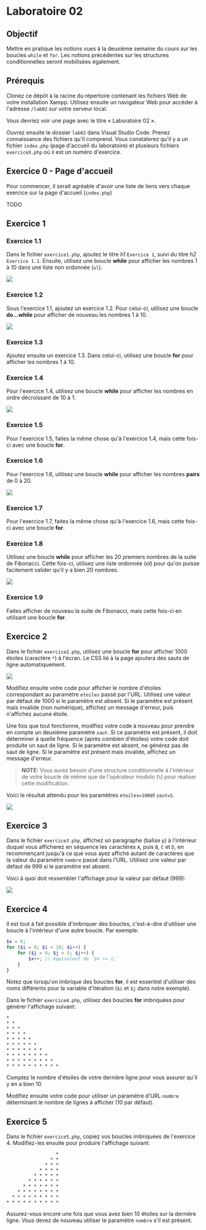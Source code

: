 # Laboratoire 02

## Objectif

Mettre en pratique les notions vues à la deuxième semaine du cours sur les boucles `while` et `for`. Les notions précédentes sur les structures conditionnelles seront mobilisées également.

## Prérequis

Clonez ce dépôt à la racine du répertoire contenant les fichiers Web de votre installation Xampp. Utilisez ensuite un navigateur Web pour accéder à l'adresse `/lab02` sur votre serveur local.

Vous devriez voir une page avec le titre « Laboratoire 02 ».

Ouvrez ensuite le dossier `lab02` dans Visual Studio Code. Prenez connaissance des fichiers qu'il comprend. Vous constaterez qu'il y a un fichier `index.php` (page d'accueil du laboratoire) et plusieurs fichiers `exerciceX.php` où `X` est un numéro d'exercice.

## Exercice 0 - Page d'accueil

Pour commencer, il serait agréable d'avoir une liste de liens vers chaque exercice sur la page d'accueil (`index.php`)

TODO

## Exercice 1

### Exercice 1.1

Dans le fichier `exercice1.php`, ajoutez le titre *h1* `Exercice 1`, suivi du titre *h2* `Exercice 1.1`. Ensuite, utilisez une boucle **while** pour afficher les nombres 1 à 10 dans une liste non ordonnée (`ul`).

![](images-readme/exercice1_1.png)

### Exercice 1.2

Sous l'exercice 1.1, ajoutez un exercice 1.2. Pour celui-ci, utilisez une boucle **do...while** pour afficher de nouveau les nombres 1 à 10.

![](images-readme/exercice1_2.png)

### Exercice 1.3

Ajoutez ensuite un exercice 1.3. Dans celui-ci, utilisez une boucle **for** pour afficher les nombres 1 à 10.

### Exercice 1.4

Pour l'exercice 1.4, utilisez une boucle **while** pour afficher les nombres en ordre décroissant de 10 à 1.

![](images-readme/exercice1_4.png)

### Exercice 1.5

Pour l'exercice 1.5, faites la même chose qu'à l'exercice 1.4, mais cette fois-ci avec une boucle **for**.

### Exercice 1.6

Pour l'exercice 1.6, utilisez une boucle **while** pour afficher les nombres **pairs** de 0 à 20.

![](images-readme/exercice1_6.png)

### Exercice 1.7

Pour l'exercice 1.7, faites la même chose qu'à l'exercice 1.6, mais cette fois-ci avec une boucle **for**.

### Exercice 1.8

Utilisez une boucle **while** pour afficher les 20 premiers nombres de la suite de Fibonacci. Cette fois-ci, utilisez une liste ordonnée (*ol*) pour qu'on puisse facilement valider qu'il y a bien 20 nombres.

![](images-readme/exercice1_8.png)

### Exercice 1.9

Faites afficher de nouveau la suite de Fibonacci, mais cette fois-ci en utilisant une boucle **for**.

## Exercice 2

Dans le fichier `exercice2.php`, utilisez une boucle **for** pour afficher 1000 étoiles (caractère `*`) à l'écran. Le CSS lié à la page ajoutera des sauts de ligne automatiquement.

![](images-readme/exercice2.png)

Modifiez ensuite votre code pour afficher le nombre d'étoiles correspondant au paramètre `etoiles` passé par l'URL. Utilisez une valeur par défaut de 1000 si le paramètre est absent. Si le paramètre est présent mais invalide (non numérique), affichez un message d'erreur, puis n'affichez aucune étoile.

Une fois que tout fonctionne, modifiez votre code à nouveau pour prendre en compte un deuxième paramètre `saut`. Si ce paramètre est présent, il doit déterminer à quelle fréquence (après combien d'étoiles) votre code doit produite un saut de ligne. Si le paramètre est absent, ne générez pas de saut de ligne. Si le paramètre est présent mais invalide, affichez un message d'erreur.

> **NOTE:** Vous aurez besoin d'une structure conditionnelle à l'intérieur de votre boucle de même que de l'opérateur modulo (`%`) pour réaliser cette modification.

Voici le résultat attendu pour les paramètres `etoiles=100`et `saut=5`.

![](images-readme/exercice2_2.png)

## Exercice 3

Dans le fichier `exercice3.php`, affichez un paragraphe (balise `p`) à l'intérieur duquel vous afficherez en séquence les caractères `A`, puis `B`, `C` et `D`, en recommençant jusqu'à ce que vous ayez affiché autant de caractères que la valeur du paramètre `nombre` passé dans l'URL. Utilisez une valeur par défaut de 999 si le paramètre est absent.

Voici à quoi doit ressembler l'affichage pour la valeur par défaut (999):

![](images-readme/exercice3.png)

## Exercice 4

Il est tout à fait possible d'imbriquer des boucles, c'est-à-dire d'utiliser une boucle à l'intérieur d'une autre boucle. Par exemple:

```php
$x = 0;
for ($i = 0; $i < 10; $i++) {
    for ($j = 0; $j < 5; $j++) {
        $x++; // équivalent de `$x += 1;`
    }
}
```

Notez que lorsqu'on imbrique des boucles **for**, il est essentiel d'utiliser des noms différents pour la variable d'itération (`$i` et `$j` dans notre exemple).

Dans le fichier `exercice4.php`, utilisez des boucles **for** imbriquées pour générer l'affichage suivant:

```
*
* *
* * *
* * * *
* * * * *
* * * * * *
* * * * * * *
* * * * * * * *
* * * * * * * * *
* * * * * * * * * * 
```

Comptez le nombre d'étoiles de votre dernière ligne pour vous assurer qu'il y en a bien 10.

Modifiez ensuite votre code pour utiliser un paramètre d'URL `nombre` déterminant le nombre de lignes à afficher (10 par défaut).

## Exercice 5

Dans le fichier `exercice5.php`, copiez vos boucles imbriquées de l'exercice 4. Modifiez-les ensuite pour produire l'affichage suivant:

```
                  *
                * *
              * * *
            * * * *
          * * * * *
        * * * * * *
      * * * * * * *
    * * * * * * * *
  * * * * * * * * *
* * * * * * * * * * 
```

Assurez-vous encore une fois que vous avez bien 10 étoiles sur la dernière ligne. Vous devez de nouveau utiliser le paramètre `nombre` s'il est présent.
